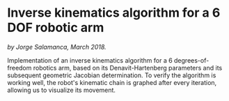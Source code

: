 # Inverse kinematics algorithm for a 6 DOF robotic arm

*by Jorge Salamanca, March 2018.*

Implementation of an inverse kinematics algorithm for a 6 degrees-of-freedom robotics arm, based on its Denavit-Hartenberg parameters and its subsequent geometric Jacobian determination. To verify the algorithm is working well, the robot's kinematic chain is graphed after every iteration, allowing us to visualize its movement.
